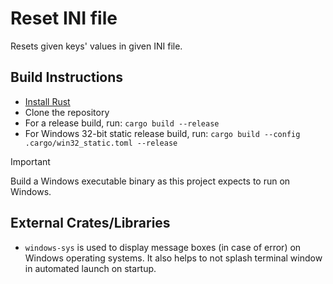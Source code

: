 # Reset INI file  
Resets given keys' values in given INI file.

## Build Instructions
* [Install Rust](https://www.rust-lang.org/tools/install)
* Clone the repository
* For a release build, run: `cargo build --release`
* For Windows 32-bit static release build, run: `cargo build --config .cargo/win32_static.toml --release`
> [!IMPORTANT]
> Build a Windows executable binary as this project expects to run on Windows.

## External Crates/Libraries  
* `windows-sys` is used to display message boxes (in case of error) on Windows operating systems. It also helps to not splash terminal window in automated launch on startup.
